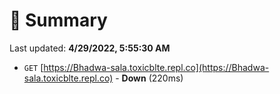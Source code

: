 # 📖 Summary
Last updated: **4/29/2022, 5:55:30 AM**

- `GET` [https://Bhadwa-sala.toxicblte.repl.co](https://Bhadwa-sala.toxicblte.repl.co) - **Down** (220ms)
